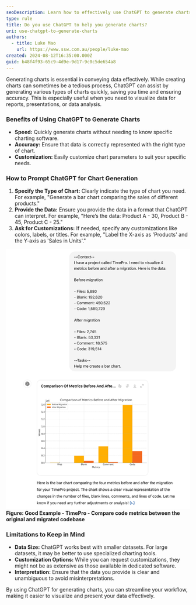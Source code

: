 ```yaml
---
seoDescription: Learn how to effectively use ChatGPT to generate charts for your reports, presentations, and data analysis needs.
type: rule
title: Do you use ChatGPT to help you generate charts?
uri: use-chatgpt-to-generate-charts
authors:
  - title: Luke Mao
    url: https://www.ssw.com.au/people/luke-mao
created: 2024-08-12T16:35:00.000Z
guid: b48f4f93-65c9-4d9e-9d17-9c0c5de654a8
---
```


Generating charts is essential in conveying data effectively. While creating charts can sometimes be a tedious process, ChatGPT can assist by generating various types of charts quickly, saving you time and ensuring accuracy. This is especially useful when you need to visualize data for reports, presentations, or data analysis.

<!--endintro-->

### Benefits of Using ChatGPT to Generate Charts

* **Speed:** Quickly generate charts without needing to know specific charting software.
* **Accuracy:** Ensure that data is correctly represented with the right type of chart.
* **Customization:** Easily customize chart parameters to suit your specific needs.

### How to Prompt ChatGPT for Chart Generation

1. **Specify the Type of Chart:** Clearly indicate the type of chart you need. For example, "Generate a bar chart comparing the sales of different products."
2. **Provide the Data:** Ensure you provide the data in a format that ChatGPT can interpret. For example, "Here’s the data: Product A - 30, Product B - 45, Product C - 25."
3. **Ask for Customizations:** If needed, specify any customizations like colors, labels, or titles. For example, "Label the X-axis as 'Products' and the Y-axis as 'Sales in Units'."

![TimePro - Original vs Migrated](timepro-original-vs-migrated.png)
**Figure: Good Example - TimePro - Compare code metrics between the original and migrated codebase**

### Limitations to Keep in Mind

* **Data Size:** ChatGPT works best with smaller datasets. For large datasets, it may be better to use specialized charting tools.
* **Customization Options:** While you can request customizations, they might not be as extensive as those available in dedicated software.
* **Interpretation:** Ensure that the data you provide is clear and unambiguous to avoid misinterpretations.

By using ChatGPT for generating charts, you can streamline your workflow, making it easier to visualize and present your data effectively.
